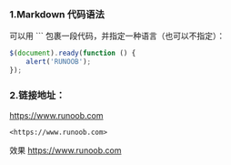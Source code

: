 ### 1.Markdown 代码语法
可以用 ``` 包裹一段代码，并指定一种语言（也可以不指定）：

```javascript
$(document).ready(function () {
    alert('RUNOOB');
});
```

### 2.链接地址：
https://www.runoob.com
```
<https://www.runoob.com>

```
效果
<https://www.runoob.com>